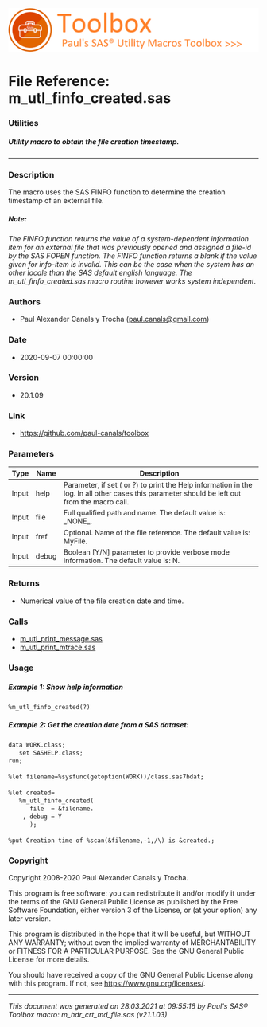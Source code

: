 ![../misc/images/doc_banner.png](../misc/images/doc_banner.png)
# 
# File Reference: m_utl_finfo_created.sas

### Utilities

##### Utility macro to obtain the file creation timestamp.

***

### Description
The macro uses the SAS FINFO function to determine the creation timestamp of an external file.

##### *Note:*
*The FINFO function returns the value of a system-dependent information item for an external file that was previously opened and assigned a file-id by the SAS FOPEN function. The FINFO function returns a blank if the value given for info-item is invalid. This can be the case when the system has an other locale than the SAS default english language. The m_utl_finfo_created.sas macro routine however works system independent.*

### Authors
* Paul Alexander Canals y Trocha (paul.canals@gmail.com)

### Date
* 2020-09-07 00:00:00

### Version
* 20.1.09

### Link
* https://github.com/paul-canals/toolbox

### Parameters
| Type | Name | Description |
| ---- | ---- | ----------- |
| Input | help | Parameter, if set ( or ?) to print the Help information in the log. In all other cases this parameter should be left out from the macro call. |
| Input | file | Full qualified path and name. The default value is: \_NONE\_. |
| Input | fref | Optional. Name of the file reference. The default value is: MyFile. |
| Input | debug | Boolean [Y/N] parameter to provide verbose mode information. The default value is: N. |

### Returns
* Numerical value of the file creation date and time.

### Calls
* [m_utl_print_message.sas](m_utl_print_message.md)
* [m_utl_print_mtrace.sas](m_utl_print_mtrace.md)

### Usage

##### Example 1: Show help information
```sas
%m_utl_finfo_created(?)
```

##### Example 2: Get the creation date from a SAS dataset:
```sas
data WORK.class;
   set SASHELP.class;
run;

%let filename=%sysfunc(getoption(WORK))/class.sas7bdat;

%let created=
   %m_utl_finfo_created(
      file  = &filename.
    , debug = Y
      );

%put Creation time of %scan(&filename,-1,/\) is &created.;
```

### Copyright
Copyright 2008-2020 Paul Alexander Canals y Trocha. 
 
This program is free software: you can redistribute it and/or modify 
it under the terms of the GNU General Public License as published by 
the Free Software Foundation, either version 3 of the License, or 
(at your option) any later version. 
 
This program is distributed in the hope that it will be useful, 
but WITHOUT ANY WARRANTY; without even the implied warranty of 
MERCHANTABILITY or FITNESS FOR A PARTICULAR PURPOSE. See the 
GNU General Public License for more details. 
 
You should have received a copy of the GNU General Public License 
along with this program. If not, see <https://www.gnu.org/licenses/>. 


***
*This document was generated on 28.03.2021 at 09:55:16  by Paul's SAS&reg; Toolbox macro: m_hdr_crt_md_file.sas (v21.1.03)*
